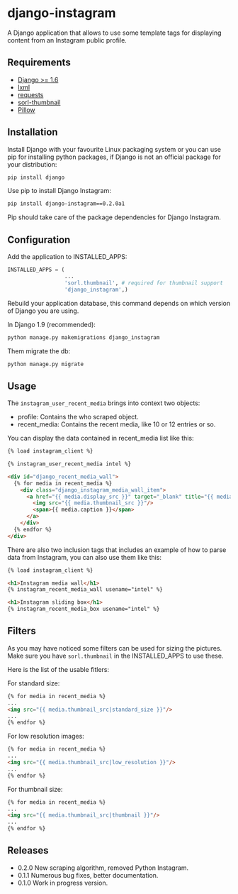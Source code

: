 django-instagram
================

A Django application that allows to use some template tags for displaying content
from an Instagram public profile.

Requirements
------------

*   [Django >= 1.6](https://www.djangoproject.com/)
*   [lxml](https://pypi.python.org/pypi/lxml/3.6.4)
*   [requests](https://pypi.python.org/pypi/requests/2.11.1)
*   [sorl-thumbnail](https://github.com/mariocesar/sorl-thumbnail)
*   [Pillow](https://pypi.python.org/pypi/Pillow/3.3.1)

Installation
------------

Install Django with your favourite Linux packaging system or you can use pip
for installing python packages, if Django is not an official package for
your distribution:

```bash
pip install django
```

Use pip to install Django Instagram:

```bash
pip install django-instagram==0.2.0a1
```

Pip should take care of the package dependencies for Django Instagram.

Configuration
-------------

Add the application to INSTALLED_APPS:

```python
INSTALLED_APPS = (
                  ...
                  'sorl.thumbnail', # required for thumbnail support
                  'django_instagram',)
```

Rebuild your application database, this command depends on which
version of Django you are using.

In Django 1.9 (recommended):

```bash
python manage.py makemigrations django_instagram
```

Them migrate the db:

```bash
python manage.py migrate
```

Usage
-----

The `instagram_user_recent_media` brings into context two objects:
-   profile: Contains the who scraped object.
-   recent\_media: Contains the recent media, like 10 or 12 entries or so.

You can display the data contained in recent_media list like this:

```html
{% load instagram_client %}

{% instagram_user_recent_media intel %}

<div id="django_recent_media_wall">
  {% for media in recent_media %}
    <div class="django_instagram_media_wall_item">
      <a href="{{ media.display_src }}" target="_blank" title="{{ media.caption }}">
        <img src="{{ media.thumbnail_src }}"/>
        <span>{{ media.caption }}</span>
      </a>
    </div>
  {% endfor %}
</div>
```

There are also two inclusion tags that includes an example of
how to parse data from Instagram, you can also use them like
this:

```html
{% load instagram_client %}

<h1>Instagram media wall</h1>
{% instagram_recent_media_wall usename="intel" %}

<h1>Instagram sliding box</h1>
{% instagram_recent_media_box usename="intel" %}
```

Filters
-------

As you may have noticed some filters can be used for sizing the pictures.
Make sure you have `sorl.thumbnail` in the INSTALLED_APPS to use these.

Here is the list of the usable fitlers:

For standard size:

```html
{% for media in recent_media %}
...
<img src="{{ media.thumbnail_src|standard_size }}"/>
...
{% endfor %}
```

For low resolution images:

```html
{% for media in recent_media %}
...
<img src="{{ media.thumbnail_src|low_resolution }}"/>
...
{% endfor %}
```

For thumbnail size:

```html
{% for media in recent_media %}
...
<img src="{{ media.thumbnail_src|thumbnail }}"/>
...
{% endfor %}
```

Releases
--------
*   0.2.0 New scraping algorithm, removed Python Instagram.
*   0.1.1 Numerous bug fixes, better documentation.
*   0.1.0 Work in progress version.